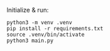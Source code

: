 Initialize & run:

```console
python3 -m venv .venv
pip install -r requirements.txt
source .venv/bin/activate
python3 main.py
```